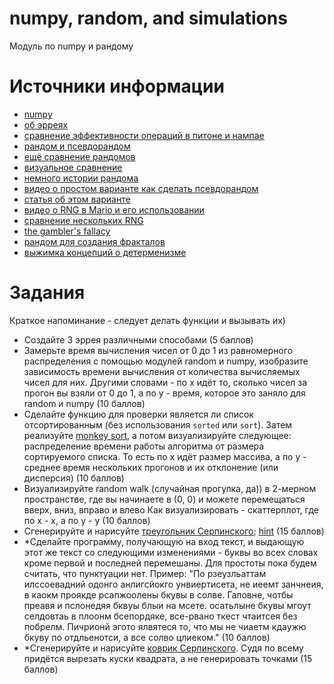 # numpy, random, and simulations
Модуль по numpy и рандому


# Источники информации
* [numpy](https://numpy.org/)
* [об эрреях](https://realpython.com/numpy-array-programming/)
* [сравнение эффективности операций в питоне и нампае](https://realpython.com/numpy-tensorflow-performance/)
* [рандом и псевдорандом](https://www.howtogeek.com/183051/htg-explains-how-computers-generate-random-numbers/)
* [ещё сравнение рандомов](https://www.random.org/randomness/)
* [визуальное сравнение](https://www.random.org/analysis/#visual)
* [немного истории рандома](https://www.youtube.com/watch?v=GtOt7EBNEwQ)
* [видео о простом варианте как сделать псевдорандом](https://www.youtube.com/watch?v=SxP30euw3-0)
* [статья об этом варианте](https://en.wikipedia.org/wiki/Linear_congruential_generator)
* [видео о RNG в Mario и его использовании](https://www.youtube.com/watch?v=MiuLeTE2MeQ)
* [сравнение нескольких RNG](https://www.youtube.com/watch?v=WiTLxV4UDe8)
* [the gambler's fallacy](https://www.youtube.com/watch?v=tP-Ipsat90c)
* [рандом для создания фракталов](https://www.youtube.com/watch?v=8ZSlT70pU7A&feature=emb_logo)
* [выжимка концепций о детерменизме](https://en.wikipedia.org/wiki/Determinism)


# Задания
Краткое напоминание - следует делать функции и вызывать их)
* Создайте 3 эррея различными способами
(5 баллов)
* Замерьте время вычисления чисел от 0 до 1 из равномерного
распределения с помощью модулей random и numpy, изобразите зависимость
времени вычисления от количества вычисляемых чисел для них.
Другими словами - по x идёт то, сколько чисел за прогон вы взяли от 0 до 1,
а по y - время, которое это заняло для random и numpy
(10 баллов)
* Сделайте функцию для проверки является ли список отсортированным
(без использования `sorted` или `sort`). Затем реализуйте [monkey sort](https://en.wikipedia.org/wiki/Bogosort),
а потом визуализируйте следующее: распределение времени работы алгоритма от
размера сортируемого списка. То есть по x идёт размер массива, а по y - среднее время
нескольких прогонов и их отклонение (или дисперсия)
(10 баллов)
* Визуализируйте random walk (случайная прогулка, да)) в 2-мерном пространстве,
где вы начинаете в (0, 0) и можете перемещаться вверх, вниз, вправо и влево
Как визуализировать - скаттерплот, где по x - x, а по y - y
(10 баллов)
* Сгенерируйте и нарисуйте [треугольник Серпинского](https://en.wikipedia.org/wiki/Sierpi%C5%84ski_triangle);
[hint](https://www.youtube.com/watch?v=8ZSlT70pU7A&feature=emb_logo)
(15 баллов)
* *Сделайте программу, получающую на вход текст, и выдающую этот же текст со
следующими изменениями - буквы во всех словах кроме первой и последней перемешаны.
Для простоты пока будем считать, что пунктуации нет.
Пример:
"По рзеузльаттам илссоевадний одонго анлигсйокго унвиертисета, не иеемт занчнеия, в каокм проякде рсапжоолены бкувы в солве. Галовне, чотбы преавя и пслонедяя бквуы блыи на мсете. осатьлыне бкувы мгоут селдовтаь в плоонм бсепордяке, все-рвано ткест чтаитсея без побрелм. Пичрионй эгото ялвятеся то, что мы не чиаетм кдаужю бкуву по отдльенотси, а все солво цлиеком."
(10 баллов)
* *Сгенерируйте и нарисуйте [коврик Серпинского](https://en.wikipedia.org/wiki/Sierpinski_carpet).
Судя по всему придётся вырезать куски квадрата, а не генерировать точками
(15 баллов)
